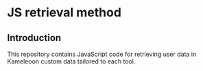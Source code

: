 #  JS retrieval method
## Introduction
This repository contains JavaScript code for retrieving user data in Kameleoon custom data tailored to each tool.